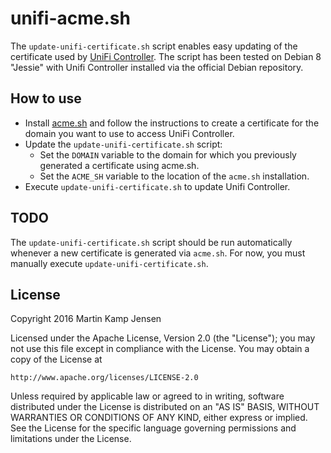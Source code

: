 # unifi-acme.sh

The `update-unifi-certificate.sh` script enables easy updating of the certificate used by [UniFi Controller](https://www.ubnt.com/enterprise/software). The script has been tested on Debian 8 "Jessie" with Unifi Controller installed via the official Debian repository.

## How to use

* Install [acme.sh](https://github.com/Neilpang/acme.sh) and follow the instructions to create a certificate for the domain you want to use to access UniFi Controller.
* Update the `update-unifi-certificate.sh` script:
  * Set the `DOMAIN` variable to the domain for which you previously generated a certificate using acme.sh.
  * Set the `ACME_SH` variable to the location of the `acme.sh` installation.
* Execute `update-unifi-certificate.sh` to update Unifi Controller.

## TODO

The `update-unifi-certificate.sh` script should be run automatically whenever a new certificate is generated via `acme.sh`. For now, you must manually execute `update-unifi-certificate.sh`.

## License

Copyright 2016 Martin Kamp Jensen

Licensed under the Apache License, Version 2.0 (the "License");
you may not use this file except in compliance with the License.
You may obtain a copy of the License at

    http://www.apache.org/licenses/LICENSE-2.0

Unless required by applicable law or agreed to in writing, software
distributed under the License is distributed on an "AS IS" BASIS,
WITHOUT WARRANTIES OR CONDITIONS OF ANY KIND, either express or implied.
See the License for the specific language governing permissions and
limitations under the License.
